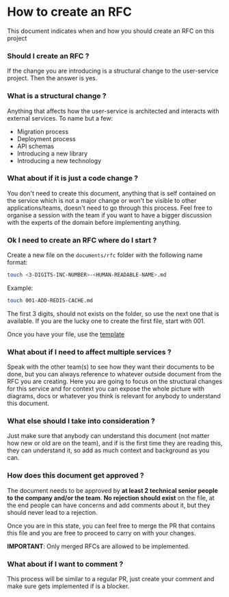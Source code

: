 # How to create an RFC

This document indicates when and how you should create an RFC on this project

### Should I create an RFC ?

If the change you are introducing is a structural change to the user-service project. Then the answer
is yes.

### What is a structural change ?

Anything that affects how the user-service is architected and interacts with external services. To name
but a few:
- Migration process
- Deployment process
- API schemas
- Introducing a new library
- Introducing a new technology

### What about if it is just a code change ?

You don't need to create this document, anything that is self contained on the service which is not a major
change or won't be visible to other applications/teams, doesn't need to go through this process. Feel free
to organise a session with the team if you want to have a bigger discussion with the experts of the domain
before implementing anything.

### Ok I need to create an RFC where do I start ?

Create a new file on the `documents/rfc` folder with the following name format:

```bash
touch <3-DIGITS-INC-NUMBER>-<HUMAN-READABLE-NAME>.md
```

Example:

```bash
touch 001-ADD-REDIS-CACHE.md
```

The first 3 digits, should not exists on the folder, so use the next one that is available. If you are the lucky
one to create the first file, start with 001.

Once you have your file, use the [template](../rfc/TEMPLATE.md)

### What about if I need to affect multiple services ?

Speak with the other team(s) to see how they want their documents to be done, but you can always reference to
whatever outside document from the RFC you are creating. Here you are going to focus on the structural changes
for this service and for context you can expose the whole picture with diagrams, docs or whatever you think is
relevant for anybody to understand this document.

### What else should I take into consideration ?

Just make sure that anybody can understand this document (not matter how new or old are on the team), and if is
the first time they are reading this, they can understand it, so add as much context and background as you can.

### How does this document get approved ?

The document needs to be approved by **at least 2 technical senior people to the company and/or the team**. **No
rejection should exist** on the file, at the end people can have concerns and add comments about it, but they
should never lead to a rejection.

Once you are in this state, you can feel free to merge the PR that contains this file and you are free to proceed
to carry on with your changes.

**IMPORTANT**: Only merged RFCs are allowed to be implemented.

### What about if I want to comment ?

This process will be similar to a regular PR, just create your comment and make sure gets implemented if is a blocker.
